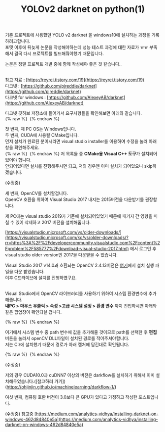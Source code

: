 ﻿---
title: "YOLOv2 darknet on python(1)"
categories: 
  - MachineLearning
last_modified_at: 2020-02-03T19:30:00+09:00
toc: true
---

기존 프로젝트에 사용했던 YOLO v2 darknet 을 windows10에 설치하는 과정을 기록하려고합니다.<br/>
포맷 이후에 뒤늦게 논문을 작성해야하는데 성능 테스트 과정에 대한 자료가 ㅠㅠ 부족해서 결국 다시 프로젝트를 빌드해줘야했기 때문입니다.<br/>

논문은 정말 프로젝트 개발 중에 함께 작성해야 좋은 것 같습니다..<br/>

<br/>참고 자료 : [https://reyrei.tistory.com/19](https://reyrei.tistory.com/19)
<br/>다크넷 : [https://github.com/pjreddie/darknet](https://github.com/pjreddie/darknet)
<br/>다크넷 for windows : [https://github.com/AlexeyAB/darknet](https://github.com/AlexeyAB/darknet)

다크넷 깃허브 저장소에 들어가서 요구사항들을 확인해보면 아래와 같습니다.<br/>
{% raw %} <img src="https://ohjinjin.github.io/assets/images/20200203darknet/capture1.JPG" alt=""> {% endraw %}

첫 번째, 제 PC OS는 Windows입니다.<br/>
두 번째, CUDA에 사용될 CMake입니다.<br/>
먼저 설치가 완료된 분이시라면 visual studio installer를 이용하여 수정을 눌러 아래 창을 확인해주세요.<br/>
{% raw %} <img src="https://ohjinjin.github.io/assets/images/20200203darknet/capture4.JPG" alt=""> {% endraw %}
저 목록들 중 **CMake용 Visual C++ 도구**가 설치되어있어야 합니다.<br/>
안되어있다면 설치를 진행해주시면 되고, 저의 경우엔 이미 설치가 되어있으니 skip하겠습니다.<br/>

(수정중)

세 번째, OpenCV를 설치할겁니다.<br/>
OpenCV 호환을 위하여 Visual Studio 2017 내지는 2015버전을 다운받기를 권장합니다.

제 PC에는 visual studio 2019가 기존에 설치되어있었기 때문에 패키지 간 영향을 미칠 수 있어 삭제하고 2017 버전을 설치해줍니다.<br/>

[https://visualstudio.microsoft.com/vs/older-downloads/](https://visualstudio.microsoft.com/ko/vs/older-downloads/?rr=https%3A%2F%2Fdevelopercommunity.visualstudio.com%2Fcontent%2Fproblem%2F585777%2Fdownload-visual-studio-2017.html) 에서 로그인 후 visual studio older version인 2017을 다운받을 수 있습니다.<br/>

Visual Studio 2017 v14.0과 호환되는 OpenCV 2.4.13버전은 [여기](https://sourceforge.net/projects/opencvlibrary/files/opencv-win/2.4.13/opencv-2.4.13.6-vc14.exe/download)에서 설치 실행 파일을 다운 받았습니다.<br/>
이후 C드라이브에 설치를 진행하였구요.<br/>
<br/>

Visual Studio에서 OpenCV 라이브러리를 사용하기 위하여 시스템 환경변수에 추가해줍니다.<br/>
**내PC \> 마우스 우클릭 \> 속성 \>고급 시스템 설정 \> 환경 변수** 까지 진입하시면 아래와 같은 팝업창이 확인되실 겁니다.<br/>

{% raw %} <img src="https://ohjinjin.github.io/assets/images/20200203darknet/capture2.JPG" alt=""> {% endraw %}

여기에서 시스템 변수 중 path 변수에 값을 추가해줄 것이므로 path를 선택한 후 **편집** 버튼을 눌러서 openCV DLL파일이 설치된 경로를 적어주셔야합니다.<br/>
저는 C:\에 설치했기 때문에 경로가 아래 캡처에 담긴대로 확인됩니다.<br/>

{% raw %} <img src="https://ohjinjin.github.io/assets/images/20200203darknet/capture3.JPG" alt=""> {% endraw %}

(수정중)



저의 경우 CUDA10.0과 cuDNN7 이상의 버전은 darkflow를 설치하기 위해서 이미 설치해두었습니다.([참고하러 가기])(https://ohjinjin.github.io/machinelearning/darkflow-1/)
<br/>

여섯 번째, 컴퓨팅 호환 버전이 3.0보다 큰 GPU가 있다고 가정하고 작성한 포스트입니다.<br/>


(수정중)
참고중 [https://medium.com/analytics-vidhya/installing-darknet-on-windows-462d84840e5a](https://medium.com/analytics-vidhya/installing-darknet-on-windows-462d84840e5a)



